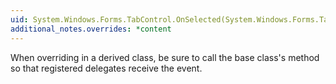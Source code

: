 ```yaml
---
uid: System.Windows.Forms.TabControl.OnSelected(System.Windows.Forms.TabControlEventArgs)
additional_notes.overrides: *content
---
```


<p>When overriding <xref href="System.Windows.Forms.TabControl.OnSelected(System.Windows.Forms.TabControlEventArgs)"></xref> in a derived class, be sure to call the base class's <xref href="System.Windows.Forms.TabControl.OnSelected(System.Windows.Forms.TabControlEventArgs)"></xref> method so that registered delegates receive the event.</p>


